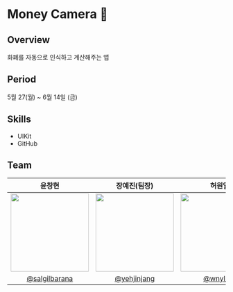 # Money Camera 📸

## Overview
화폐를 자동으로 인식하고 계산해주는 앱

## Period
5월 27(월) ~ 6월 14일 (금)

## Skills
- UIKit
- GitHub

## Team

|  윤창현   |   장예진(팀장)   |   허원열   | 
|:---:|:---:|:---:|
| <img src="https://avatars.githubusercontent.com/u/39834903?v=4" width="180"> | <img src="https://avatars.githubusercontent.com/u/101628142?v=4" width="180"> | <img src="https://avatars.githubusercontent.com/u/105417766?v=4" width="180"> |
| [@salgilbarana](https://github.com/salgilbarana) | [@yehjinjang](https://github.com/yehjinjang) | [@wnyl_xx](https://github.com/wnylxx) |
